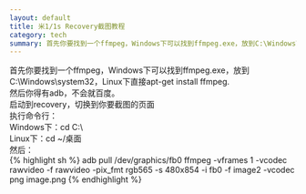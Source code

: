 ```yaml
---
layout: default
title: 米1/1s Recovery截图教程
category: tech
summary: 首先你要找到一个ffmpeg，Windows下可以找到ffmpeg.exe，放到C:\Windows\system32，Linux下直接apt-get install ffmpeg.<br />然后你得有adb，不会就百度。启动到recovery，切换到你要截图的页面执行命令行：<br />Windows下：cd C:\<br />Linux下：cd ~/桌面然后：
---
```

首先你要找到一个ffmpeg，Windows下可以找到ffmpeg.exe，放到C:\Windows\system32，Linux下直接apt-get install ffmpeg.  
然后你得有adb，不会就百度。  
启动到recovery，切换到你要截图的页面  
执行命令行：  
Windows下：cd C:\  
Linux下：cd ~/桌面  
然后：  
{% highlight sh %}
adb pull /dev/graphics/fb0
ffmpeg -vframes 1 -vcodec rawvideo -f rawvideo -pix_fmt rgb565 -s 480x854 -i fb0 -f image2 -vcodec png image.png
{% endhighlight %}
